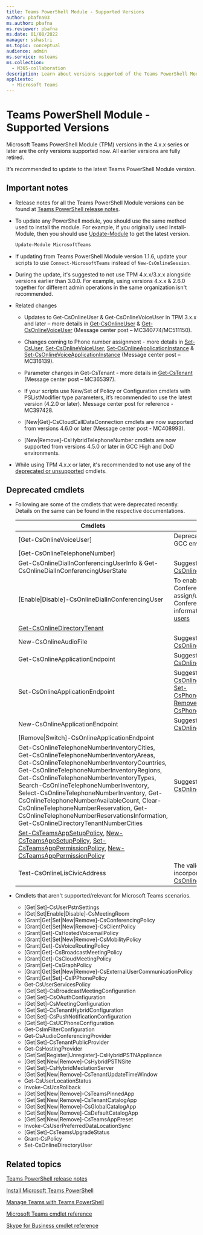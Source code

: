 ```yaml
---
title: Teams PowerShell Module - Supported Versions
author: pbafna03
ms.author: pbafna
ms.reviewer: pbafna
ms.date: 01/08/2022
manager: sshastri
ms.topic: conceptual
audience: admin
ms.service: msteams
ms.collection:
  - M365-collaboration
description: Learn about versions supported of the Teams PowerShell Module, used for administration of Microsoft Teams.
appliesto:
  - Microsoft Teams
---
```


# Teams PowerShell Module - Supported Versions

Microsoft Teams PowerShell Module (TPM) versions in the 4.x.x series or later are the only versions supported now. All earlier versions are fully retired. 

It’s recommended to update to the latest Teams PowerShell Module version.


## Important notes

- Release notes for all the Teams PowerShell Module versions can be found at [Teams PowerShell release notes](teams-powershell-release-notes.md).

- To update any PowerShell module, you should use the same method used to install the module. For example, if you originally used Install-Module, then you should use [Update-Module](/powershell/module/powershellget/update-module) to get the latest version.

  ```powershell
  Update-Module MicrosoftTeams
  ```

- If updating from Teams PowerShell Module version 1.1.6, update your scripts to use `Connect-MicrosoftTeams` instead of `New-CsOnlineSession`.

- During the update, it's suggested to not use TPM 4.x.x/3.x.x alongside versions earlier than 3.0.0. For example, using versions 4.x.x & 2.6.0 together for different admin operations in the same organization isn't recommended.

- Related changes
  - Updates to Get-CsOnlineUser & Get-CsOnlineVoiceUser in TPM 3.x.x and later – more details in [Get-CsOnlineUser](/powershell/module/teams/get-csonlineuser) & [Get-CsOnlineVoiceUser](/powershell/module/teams/get-csonlinevoiceuser) (Message center post – MC340774/MC511150).

  - Changes coming to Phone number assignment - more details in [Set-CsUser](/powershell/module/teams/set-csuser), [Set-CsOnlineVoiceUser](/powershell/module/teams/set-csonlinevoiceuser), [Set-CsOnlineApplicationInstance](/powershell/module/teams/set-csonlineapplicationinstance) & [Set-CsOnlineVoiceApplicationInstance](/powershell/module/teams/set-csonlinevoiceapplicationinstance) (Message center post – MC316139).

  - Parameter changes in Get-CsTenant - more details in [Get-CsTenant](/powershell/module/teams/get-cstenant) (Message center post – MC365397).
  
  - If your scripts use New/Set of Policy or Configuration cmdlets with PSListModifier type parameters, it’s recommended to use the latest version (4.2.0 or later). Message center post for reference - MC397428.

  - [New|Get]-CsCloudCallDataConnection cmdlets are now supported from versions 4.6.0 or later (Message center post - MC408993).
  
  - [New|Remove]-CsHybridTelephoneNumber cmdlets are now supported from versions 4.5.0 or later in GCC High and DoD environments.


- While using TPM 4.x.x or later, it's recommended to not use any of the [deprecated or unsupported](#deprecated-cmdlets) cmdlets.

## Deprecated cmdlets

- Following are some of the cmdlets that were deprecated recently. Details on the same can be found in the respective documentations.

  | Cmdlets | Notes |
  |------- | -------------------- |
  | [Get-CsOnlineVoiceUser] | Deprecated only in commercial & GCC environments currently |
  | [Get-CsOnlineTelephoneNumber] | |
  | Get-CsOnlineDialInConferencingUserInfo & Get-CsOnlineDialInConferencingUserState | Suggested alternative is [Get-CsOnlineDialInConferencingUser](/powershell/module/teams/get-csonlinedialinconferencinguser) |
  | [Enable\|Disable]-CsOnlineDialInConferencingUser | To enable/disable Audio Conferencing for a user, assign/unassign the Audio Conferencing license, more information at [Assign licenses to users](/microsoft-365/admin/manage/assign-licenses-to-users) |
  | [Get-CsOnlineDirectoryTenant](/powershell/module/teams/get-csonlinedirectorytenant) | |
  | New-CsOnlineAudioFile | Suggested alternative is [Import-CsOnlineAudioFile](/powershell/module/teams/import-csonlineaudiofile) |
  | Get-CsOnlineApplicationEndpoint | Suggested alternative is [Get-CsOnlineApplicationInstance](/powershell/module/teams/get-csonlineapplicationinstance) |
  | Set-CsOnlineApplicationEndpoint | Suggested alternatives are [Set-CsOnlineApplicationInstance](/powershell/module/teams/set-csonlineapplicationinstance), [Set-CsPhoneNumberAssignment](/powershell/module/teams/set-csphonenumberassignment) & [Remove-CsPhoneNumberAssignment](/powershell/module//teams/remove-csphonenumberassignment)  |
  | New-CsOnlineApplicationEndpoint | Suggested alternative is [New-CsOnlineApplicationInstance](/powershell/module/teams/new-csonlineapplicationinstance) |
  | [Remove\|Switch]-CsOnlineApplicationEndpoint | |
  | Get-CsOnlineTelephoneNumberInventoryCities, Get-CsOnlineTelephoneNumberInventoryAreas, Get-CsOnlineTelephoneNumberInventoryCountries, Get-CsOnlineTelephoneNumberInventoryRegions, Get-CsOnlineTelephoneNumberInventoryTypes, Search-CsOnlineTelephoneNumberInventory, Select-CsOnlineTelephoneNumberInventory, Get-CsOnlineTelephoneNumberAvailableCount, Clear-CsOnlineTelephoneNumberReservation, Get-CsOnlineTelephoneNumberReservationsInformation, Get-CsOnlineDirectoryTenantNumberCities | Suggested alternative is [New-CsOnlineTelephoneNumberOrder](/powershell/module/teams/new-csonlinetelephonenumberorder) |
  | [Set-CsTeamsAppSetupPolicy](/powershell/module/teams/set-csteamsappsetuppolicy), [New-CsTeamsAppSetupPolicy](/powershell/module/teams/new-csteamsappsetuppolicy), [Set-CsTeamsAppPermissionPolicy](/powershell/module/teams/set-csteamsapppermissionpolicy), [New-CsTeamsAppPermissionPolicy](/powershell/module/teams/new-csteamsapppermissionpolicy) | |
  | Test-CsOnlineLisCivicAddress | The validation checks are incorporated into [New-CsOnlineLisCivicAddress](/powershell/module/teams/new-csonlineliscivicaddress) |

- Cmdlets that aren't supported/relevant for Microsoft Teams scenarios.
  - [Get|Set]-CsUserPstnSettings
  - [Get|Set|Enable|Disable]-CsMeetingRoom
  - [Grant|Get|Set|New|Remove]-CsConferencingPolicy
  - [Grant|Get|Set|New|Remove]-CsClientPolicy
  - [Grant|Get]-CsHostedVoicemailPolicy
  - [Grant|Get|Set|New|Remove]-CsMobilityPolicy
  - [Grant|Get]-CsVoiceRoutingPolicy
  - [Grant|Get]-CsBroadcastMeetingPolicy
  - [Grant|Get]-CsCloudMeetingPolicy
  - [Grant|Get]-CsGraphPolicy
  - [Grant|Get|Set|New|Remove]-CsExternalUserCommunicationPolicy
  - [Grant|Get|Set]-CsIPPhonePolicy
  - Get-CsUserServicesPolicy
  - [Get|Set]-CsBroadcastMeetingConfiguration
  - [Get|Set]-CsOAuthConfiguration
  - [Get|Set]-CsMeetingConfiguration
  - [Get|Set]-CsTenantHybridConfiguration
  - [Get|Set]-CsPushNotificationConfiguration
  - [Get|Set]-CsUCPhoneConfiguration
  - Get-CsImFilterConfiguration
  - Get-CsAudioConferencingProvider
  - [Get|Set]-CsTenantPublicProvider
  - Get-CsHostingProvider
  - [Get|Set|Register|Unregister]-CsHybridPSTNAppliance
  - [Get|Set|New|Remove]-CsHybridPSTNSite
  - [Get|Set]-CsHybridMediationServer
  - [Get|Set|New|Remove]-CsTenantUpdateTimeWindow
  - Get-CsUserLocationStatus
  - Invoke-CsUcsRollback
  - [Get|Set|New|Remove]-CsTeamsPinnedApp
  - [Get|Set|New|Remove]-CsTenantCatalogApp
  - [Get|Set|New|Remove]-CsGlobalCatalogApp
  - [Get|Set|New|Remove]-CsDefaultCatalogApp
  - [Get|Set|New|Remove]-CsTeamsAppPreset
  - Invoke-CsUserPreferredDataLocationSync
  - [Get|Set]-CsTeamsUpgradeStatus
  - Grant-CsPolicy
  - Set-CsOnlineDirectoryUser

## Related topics

[Teams PowerShell release notes](teams-powershell-release-notes.md)

[Install Microsoft Teams PowerShell](teams-powershell-install.md)

[Manage Teams with Teams PowerShell](teams-powershell-managing-teams.md)

[Microsoft Teams cmdlet reference](/powershell/module/teams)

[Skype for Business cmdlet reference](/powershell/module/teams)

